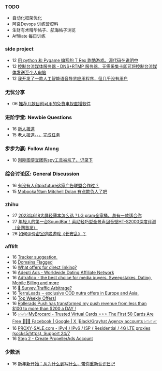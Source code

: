 ### TODO
-  自动化框架优化
-  阿良Devops 训练营资料
-  生财有术精华帖子、航海帖子浏览
-  Affiliate 每日训练

### side project
<!-- sideproject:START -->
-  12 [用 python 和 Pygame 编写的 T Rex 跑酷游戏。源代码在说明中](https://www.youtube.com/watch?v=pZySIXSelCA)
-  12 [控制台流媒体服务器 - DNS+RTMP 服务器，无需采集卡即可将控制台流媒体发送至个人电脑](https://github.com/Aioros/console-streaming-server)
-  12 [我开发了一款人工智能语音导览应用程序，但几乎没有用户](https://www.reddit.com/r/SideProject/comments/18gpp0e/ive_built_an_ai_audio_tour_app_but_have_almost_no/)<!-- sideproject:END -->


### 无忧分享
<!-- ruyo:START -->
-  06 [推荐几款目前可用的免费电视直播软件](https://51.ruyo.net/18608.html)<!-- ruyo:END -->

### 进阶学堂: Newbie Questions
<!-- advertcn1:START -->
-  16 [新人报道](https://www.advertcn.com/thread-113997-1-1.html)
-  15 [老人报道。。。完成任务](https://www.advertcn.com/thread-113991-1-1.html)<!-- advertcn1:END -->

### 步步为赢: Follow Along
<!-- advertcn2:START -->
-  10 [刚刚图便宜团购spy工具被坑了，记录下](https://www.advertcn.com/thread-113954-1-1.html)<!-- advertcn2:END -->

### 综合讨论区: General Discussion
<!-- advertcn3:START -->
-  16 [有没有人和pixfuture这家广告联盟合作过？](https://www.advertcn.com/thread-113996-1-1.html)
-  15 [Mobooka的am Mitchell Dolan 有点欺负人了吧](https://www.advertcn.com/thread-113990-1-1.html)<!-- advertcn3:END -->


### zhihu
<!-- zhihu:START -->
-  27 [2023年618大屏轻薄本怎么选？LG gram全家桶，总有一款适合你](http://zhuanlan.zhihu.com/p/632641888?utm_campaign=rss&utm_medium=rss&utm_source=rss&utm_content=title)
-  27 [年轻人的第一台SoundBar！索尼轻巧型全景声回音壁HT-S2000深度评测（全网首发）](http://zhuanlan.zhihu.com/p/630990296?utm_campaign=rss&utm_medium=rss&utm_source=rss&utm_content=title)
-  26 [如何评价密室逃脱游戏《长安乱》？](http://www.zhihu.com/question/563950552/answer/3045961312?utm_campaign=rss&utm_medium=rss&utm_source=rss&utm_content=title)<!-- zhihu:END -->

### afflift
<!-- afflift:START -->
-  16 [Tracker suggestion.](https://afflift.com/f/threads/tracker-suggestion.12654/)
-  16 [Domains Flagged](https://afflift.com/f/threads/domains-flagged.12655/)
-  16 [What offers for direct linking?](https://afflift.com/f/threads/what-offers-for-direct-linking.12651/)
-  16 [Adepti Ads - Worldwide Dating Affiliate Network](https://afflift.com/f/threads/adepti-ads-worldwide-dating-affiliate-network.12646/)
-  16 [Adtrafico - the best choice for media buyers. Sweepstakes, Dating, Mobile Billing and more](https://afflift.com/f/threads/adtrafico-the-best-choice-for-media-buyers-sweepstakes-dating-mobile-billing-and-more.4312/)
-  16 [🚦 Survey Traffic Arbitrage?](https://afflift.com/f/threads/%F0%9F%9A%A6-survey-traffic-arbitrage.12508/)
-  16 [TerraLeads ‒ exclusive COD nutra offers in Europe and Asia.](https://afflift.com/f/threads/terraleads-%E2%80%92-exclusive-cod-nutra-offers-in-europe-and-asia.3287/)
-  16 [Top Weekly Offers!](https://afflift.com/f/threads/top-weekly-offers.12627/)
-  16 [Rollerads Push has transformed my push revenue from less than $100 to more than $200 a DAY !](https://afflift.com/f/threads/rollerads-push-has-transformed-my-push-revenue-from-less-than-100-to-more-than-200-a-day.12598/)
-  16 [✅✅✅MyBrocard - Trusted Virtual Cards ⭐️⭐️⭐️ The First 50 Cards Are Free 💯💯💯 Facebook | Google | X |Black/Grayhat Agency accounts 📈📈📈](https://afflift.com/f/threads/%E2%9C%85%E2%9C%85%E2%9C%85mybrocard-trusted-virtual-cards-%E2%AD%90%EF%B8%8F%E2%AD%90%EF%B8%8F%E2%AD%90%EF%B8%8F-the-first-50-cards-are-free-%F0%9F%92%AF%F0%9F%92%AF%F0%9F%92%AF-facebook-google-x-black-grayhat-agency-accounts-%F0%9F%93%88%F0%9F%93%88%F0%9F%93%88.12653/)
-  16 [PROXY-SALE.com - IPv4 / IPv6 / ISP / Residential / 4G LTE proxies &lpar;socks5/https&rpar;. Support 24/7](https://afflift.com/f/threads/proxy-sale-com-ipv4-ipv6-isp-residential-4g-lte-proxies-socks5-https-support-24-7.12382/)
-  16 [Step 2 - Create PropellerAds Account](https://afflift.com/f/threads/step-2-create-propellerads-account.7473/)<!-- afflift:END -->

### 少数派
<!-- sspai:START -->
-  16 [新年新开始：从为什么到写什么，带你重新认识日记](https://sspai.com/post/86356)<!-- sspai:END -->
